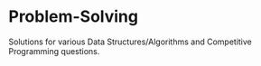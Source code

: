 # Problem-Solving
Solutions for various Data Structures/Algorithms and Competitive Programming questions.
